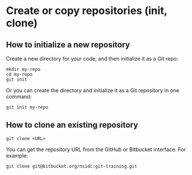 # Create or copy repositories (init, clone)

## How to initialize a new repository

Create a new directory for your code, and then initialize it as a Git repo:

```
mkdir my-repo
cd my-repo
git init
```

Or you can create the directory and initialize it as a Git repository in one command:

```
git init my-repo
```


## How to clone an existing repository

```
git clone <URL>
```

You can get the repository URL from the GitHub or Bitbucket interface. For example:

```
git clone git@bitbucket.org/nsidc:git-training.git
```
